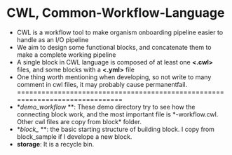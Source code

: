 # CWL, Common-Workflow-Language
- CWL is a workflow tool to make organism onboarding pipeline easier to handle as an I/O pipeline
- We aim to design some functional blocks, and concatenate them to make a complete working pipeline
- A single block in CWL language is composed of at least one **<.cwl>** files, and some blocks with a **<.yml>** file
- One thing worth mentioning when developing, so not write to many comment in cwl files, it may probably cause permanentfail.
=============================================================================
- **demo_workflow* **: These demo directory try to see how the connecting block work, and the most important file is \*-workflow.cwl. Other cwl files are copy from block\* folder.
- **block_* **: the basic starting structure of building block. I copy from block_sample if I develope a new block.
- **storage**: It is a recycle bin.  
